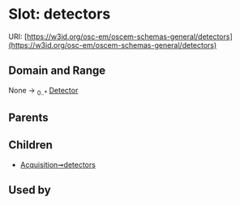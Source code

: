 
# Slot: detectors



URI: [https://w3id.org/osc-em/oscem-schemas-general/detectors](https://w3id.org/osc-em/oscem-schemas-general/detectors)


## Domain and Range

None &#8594;  <sub>0..\*</sub> [Detector](Detector.md)

## Parents


## Children

 *  [Acquisition➞detectors](Acquisition_detectors.md)

## Used by

